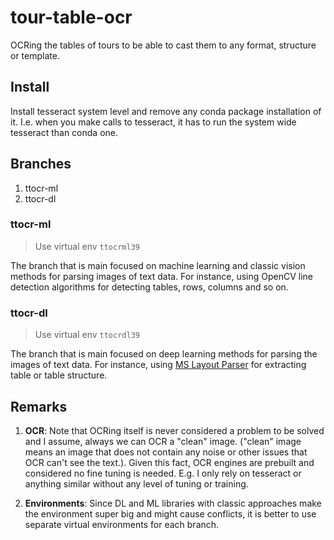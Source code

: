 # tour-table-ocr
OCRing the tables of tours to be able to cast them to any format, structure or template.

## Install
Install tesseract system level and remove any conda package installation of it. I.e. when you make calls to tesseract,
it has to run the system wide tesseract than conda one. 

## Branches
1. ttocr-ml
2. ttocr-dl

### ttocr-ml
> Use virtual env `ttocrml39`

The branch that is main focused on machine learning and classic vision methods for parsing images of text data. For instance, using OpenCV line detection
algorithms for detecting tables, rows, columns and so on.

### ttocr-dl
> Use virtual env `ttocrdl39`

The branch that is main focused on deep learning methods for parsing the images of text data. For instance, using
[MS Layout Parser](https://github.com/Layout-Parser/layout-parser) for extracting table or table structure.

## Remarks
1. **OCR**: Note that OCRing itself is never considered a problem to be solved and I assume, always we can OCR a "clean" image. ("clean" image means an image that does not contain any noise or other issues that OCR can't see the text.). Given this fact, OCR engines are prebuilt and considered no fine tuning is needed. E.g. I only rely on tesseract or anything similar without any level of tuning or training.

2. **Environments**: Since DL and ML libraries with classic approaches make the environment super big and might cause conflicts, it is better to use separate virtual environments for each branch.
